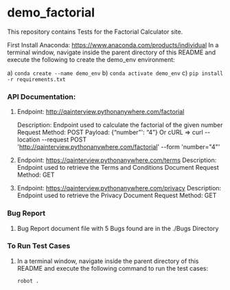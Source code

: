 # demo_factorial

This repository contains Tests for the Factorial Calculator site.

First Install Anaconda:  https://www.anaconda.com/products/individual
In a terminal window, navigate inside the parent directory of this README and execute the following to create the demo_env environment:

 
a) `conda create --name demo_env`
b) `conda activate demo_env`
c) `pip install -r requirements.txt`


### API Documentation:

1) Endpoint: http://qainterview.pythonanywhere.com/factorial

      Description: Endpoint used to calculate the factorial of the given number
      Request Method: POST
      Payload: {“number”': “4”}
      Or
      cURL => curl --location --request POST 'http://qainterview.pythonanywhere.com/factorial' --form 'number="4"'

2) Endpoint: https://qainterview.pythonanywhere.com/terms
      Description: Endpoint used to retrieve the Terms and Conditions Document
      Request Method: GET

3) Endpoint: https://qainterview.pythonanywhere.com/privacy
      Description: Endpoint used to retrieve the Privacy Document
      Request Method: GET


### Bug Report

1) Bug Report document file with 5 Bugs found are in the ./Bugs Directory


### To Run Test Cases

1) In a terminal window, navigate inside the parent directory of this README and execute the following command to run the test cases:

      `robot .`
 